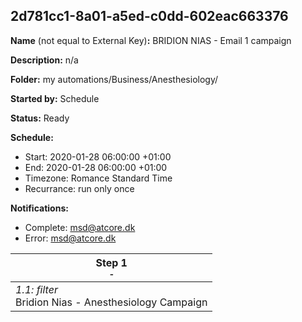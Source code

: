 ## 2d781cc1-8a01-a5ed-c0dd-602eac663376

**Name** (not equal to External Key)**:** BRIDION NIAS - Email 1 campaign

**Description:** n/a

**Folder:** my automations/Business/Anesthesiology/

**Started by:** Schedule

**Status:** Ready

**Schedule:**

* Start: 2020-01-28 06:00:00 +01:00
* End: 2020-01-28 06:00:00 +01:00
* Timezone: Romance Standard Time
* Recurrance: run only once

**Notifications:**

* Complete: msd@atcore.dk
* Error: msd@atcore.dk

| Step 1<br>_<small>-</small>_ |
| --- |
| _1.1: filter_<br>Bridion Nias - Anesthesiology Campaign |
